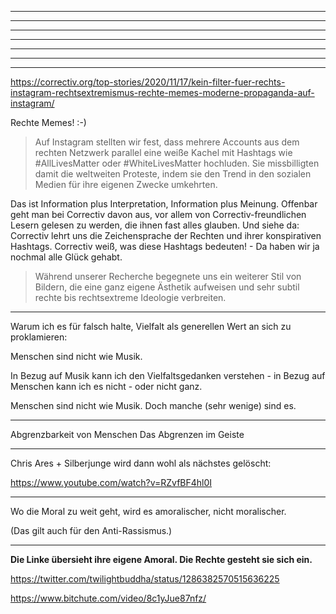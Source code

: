 

--------- --------- --------- --------- --------- --------- --------- ---------
--------- --------- --------- --------- --------- --------- --------- ---------
--------- --------- --------- --------- --------- --------- --------- ---------
--------- --------- --------- --------- --------- --------- --------- ---------
--------- --------- --------- --------- --------- --------- --------- ---------
--------- --------- --------- --------- --------- --------- --------- ---------

--------- --------- --------- --------- --------- --------- --------- ---------

https://correctiv.org/top-stories/2020/11/17/kein-filter-fuer-rechts-instagram-rechtsextremismus-rechte-memes-moderne-propaganda-auf-instagram/

Rechte Memes!
:-)



> Auf Instagram stellten wir fest, dass mehrere Accounts aus dem rechten Netzwerk parallel eine weiße Kachel mit Hashtags wie #AllLivesMatter oder #WhiteLivesMatter hochluden. Sie missbilligten damit die weltweiten Proteste, indem sie den Trend in den sozialen Medien für ihre eigenen Zwecke umkehrten.

Das ist Information plus Interpretation, Information plus Meinung. Offenbar geht man bei Correctiv davon aus, vor allem von Correctiv-freundlichen Lesern gelesen zu werden, die ihnen fast alles glauben. Und siehe da: Correctiv lehrt uns die Zeichensprache der Rechten und ihrer konspirativen Hashtags. Correctiv weiß, was diese Hashtags bedeuten! - Da haben wir ja nochmal alle Glück gehabt.



> Während unserer Recherche begegnete uns ein weiterer Stil von Bildern, die eine ganz eigene Ästhetik aufweisen und sehr subtil rechte bis rechtsextreme Ideologie verbreiten.











--------- --------- --------- --------- --------- --------- --------- ---------




Warum ich es für falsch halte, Vielfalt als generellen Wert an sich zu proklamieren:

Menschen sind nicht wie Musik.

In Bezug auf Musik kann ich den Vielfaltsgedanken verstehen - in Bezug auf Menschen kann ich es nicht - oder nicht ganz.


Menschen sind nicht wie Musik. Doch manche (sehr wenige) sind es.



---------


Abgrenzbarkeit von Menschen
Das Abgrenzen im Geiste


---------



Chris Ares + Silberjunge wird dann wohl als nächstes gelöscht:

https://www.youtube.com/watch?v=RZvfBF4hl0I



---------

Wo die Moral zu weit geht, wird es amoralischer, nicht moralischer.

(Das gilt auch für den Anti-Rassismus.)

---------

**Die Linke übersieht ihre eigene Amoral.
Die Rechte gesteht sie sich ein.**




https://twitter.com/twilightbuddha/status/1286382570515636225

https://www.bitchute.com/video/8c1yJue87nfz/

